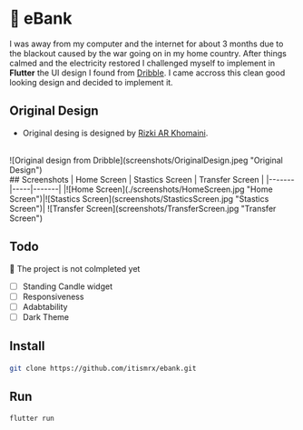 # 🏦 eBank


I was away from my computer and the internet for about 3 months due to the blackout caused by the war going on in my home country. After things calmed and the electricity restored I challenged myself to implement in **Flutter** the UI design I found from [Dribble](https://dribbble.com/shots/16682506-Payoo-Mobile-App "Dribble"). I came accross this clean good looking design and decided to implement it. 
## Original Design
* Original desing is designed by [Rizki AR Khomaini](https://dribbble.com/Rizki_blank "Rizki AR Khomaini").
<br>
![Original design from Dribble](screenshots/OriginalDesign.jpeg "Original Design")
<br>
## Screenshots
| Home Screen | Stastics Screen | Transfer Screen |
|-------|-----|-------|
|![Home Screen](./screenshots/HomeScreen.jpg "Home Screen")|![Stastics Screen](screenshots/StasticsScreen.jpg "Stastics Screen")| ![Transfer Screen](screenshots/TransferScreen.jpg "Transfer Screen")

<br>



## Todo
🚧 The project is not colmpleted yet
* [ ] Standing Candle widget
* [ ] Responsiveness
* [ ] Adabtability
* [ ] Dark Theme

## Install
```bash
git clone https://github.com/itismrx/ebank.git
```

## Run
```bash
flutter run
```
